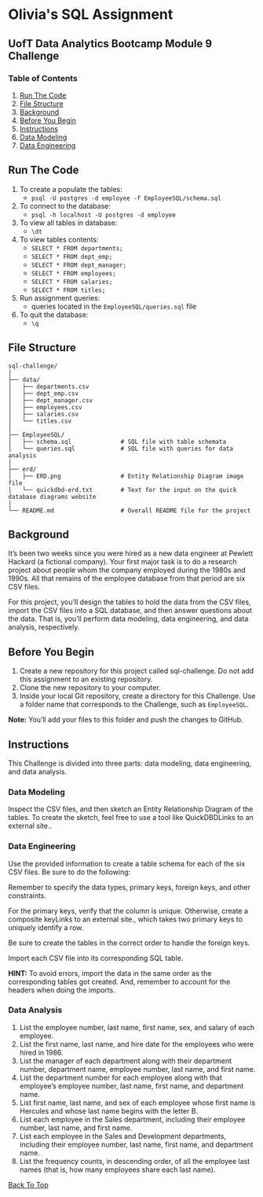 # Olivia's SQL Assignment
## UofT Data Analytics Bootcamp Module 9 Challenge

### Table of Contents
1. [Run The Code](#run-the-code)
2. [File Structure](#file-structure)
3. [Background](#background)
4. [Before You Begin](#before-you-begin)
5. [Instructions](#instructions)
6. [Data Modeling](#data-modeling)
7. [Data Engineering](#data-engineering)

## Run The Code
1.  To create a populate the tables:
    - `psql -U postgres -d employee -f EmployeeSQL/schema.sql`
2. To connect to the database:
    - `psql -h localhost -U postgres -d employee`
3. To view all tables in database:
    - `\dt`
4. To view tables contents:
    - `SELECT * FROM departments;`
    - `SELECT * FROM dept_emp;`
    - `SELECT * FROM dept_manager;`
    - `SELECT * FROM employees;`
    - `SELECT * FROM salaries;`
    - `SELECT * FROM titles;`
5. Run assignment queries:
    - queries located in the `EmployeeSQL/queries.sql` file
6. To quit the database:
    - `\q`

## File Structure
```
sql-challenge/
│
├── data/
│   ├── departments.csv
│   ├── dept_emp.csv
│   ├── dept_manager.csv
│   ├── employees.csv
│   ├── salaries.csv
│   └── titles.csv
│
├── EmployeeSQL/
│   ├── schema.sql              # SQL file with table schemata
│   └── queries.sql             # SQL file with queries for data analysis
│
├── erd/
│   ├── ERD.png                 # Entity Relationship Diagram image file
│   └── quickdbd-erd.txt        # Text for the input on the quick database diagrams website
│
└── README.md                   # Overall README file for the project
```

## Background
It’s been two weeks since you were hired as a new data engineer at Pewlett Hackard (a fictional company).
Your first major task is to do a research project about people whom the company employed during the 1980s and 1990s.
All that remains of the employee database from that period are six CSV files.

For this project, you’ll design the tables to hold the data from the CSV files, import the CSV files into a SQL database, and then answer questions about the data. That is, you’ll perform data modeling, data engineering, and data analysis, respectively.

## Before You Begin
1. Create a new repository for this project called sql-challenge. Do not add this assignment to an existing repository.
2. Clone the new repository to your computer.
3. Inside your local Git repository, create a directory for this Challenge. Use a folder name that corresponds to the Challenge, such as `EmployeeSQL`.

**Note:** You’ll add your files to this folder and push the changes to GitHub.

## Instructions
This Challenge is divided into three parts: data modeling, data engineering, and data analysis.

### Data Modeling
Inspect the CSV files, and then sketch an Entity Relationship Diagram of the tables. To create the sketch, feel free to use a tool like QuickDBDLinks to an external site..

### Data Engineering
Use the provided information to create a table schema for each of the six CSV files. Be sure to do the following:

Remember to specify the data types, primary keys, foreign keys, and other constraints.

For the primary keys, verify that the column is unique. Otherwise, create a composite keyLinks to an external site., which takes two primary keys to uniquely identify a row.

Be sure to create the tables in the correct order to handle the foreign keys.

Import each CSV file into its corresponding SQL table.

**HINT:** To avoid errors, import the data in the same order as the corresponding tables got created. And, remember to account for the headers when doing the imports.

### Data Analysis
1. List the employee number, last name, first name, sex, and salary of each employee.
2. List the first name, last name, and hire date for the employees who were hired in 1986.
3. List the manager of each department along with their department number, department name, employee number, last name, and first name.
4. List the department number for each employee along with that employee’s employee number, last name, first name, and department name.
5. List first name, last name, and sex of each employee whose first name is Hercules and whose last name begins with the letter B.
6. List each employee in the Sales department, including their employee number, last name, and first name.
7. List each employee in the Sales and Development departments, including their employee number, last name, first name, and department name.
8. List the frequency counts, in descending order, of all the employee last names (that is, how many employees share each last name).

[Back To Top](#olivias-sql-assignment)